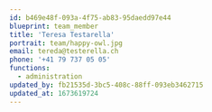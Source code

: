```yaml
---
id: b469e48f-093a-4f75-ab83-95daedd97e44
blueprint: team_member
title: 'Teresa Testarella'
portrait: team/happy-owl.jpg
email: tereda@testerella.ch
phone: '+41 79 737 05 05'
functions:
  - administration
updated_by: fb21535d-3bc5-408c-88ff-093eb3462715
updated_at: 1673619724
---
```

